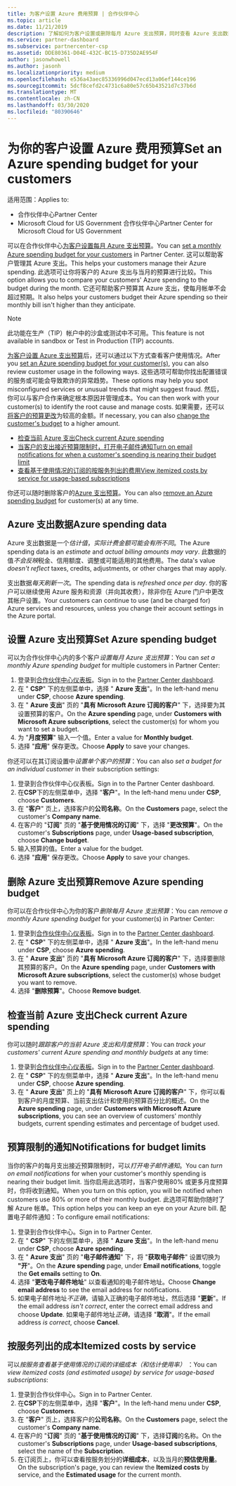 ```yaml
---
title: 为客户设置 Azure 费用预算 | 合作伙伴中心
ms.topic: article
ms.date: 11/21/2019
description: 了解如何为客户设置或删除每月 Azure 支出预算，同时查看 Azure 支出数据并设置与预算相关的通知。
ms.service: partner-dashboard
ms.subservice: partnercenter-csp
ms.assetid: DDE80361-D04E-432C-BC15-D735D2AE954F
author: jasonwhowell
ms.author: jasonh
ms.localizationpriority: medium
ms.openlocfilehash: e536a43aec85336996d047ecd13a06ef144ce196
ms.sourcegitcommit: 5dcf8cefd2c4731c6a80e57c65b43521d7c37b6d
ms.translationtype: MT
ms.contentlocale: zh-CN
ms.lasthandoff: 03/30/2020
ms.locfileid: "80390646"
---
```

# <a name="set-an-azure-spending-budget-for-your-customers"></a><span data-ttu-id="f174c-103">为你的客户设置 Azure 费用预算</span><span class="sxs-lookup"><span data-stu-id="f174c-103">Set an Azure spending budget for your customers</span></span>

<span data-ttu-id="f174c-104">适用范围：</span><span class="sxs-lookup"><span data-stu-id="f174c-104">Applies to:</span></span>

- <span data-ttu-id="f174c-105">合作伙伴中心</span><span class="sxs-lookup"><span data-stu-id="f174c-105">Partner Center</span></span>
- <span data-ttu-id="f174c-106">Microsoft Cloud for US Government 合作伙伴中心</span><span class="sxs-lookup"><span data-stu-id="f174c-106">Partner Center for Microsoft Cloud for US Government</span></span>

<span data-ttu-id="f174c-107">可以在合作伙伴中心[为客户设置每月 Azure 支出预算](#set-azure-spending-budget)。</span><span class="sxs-lookup"><span data-stu-id="f174c-107">You can [set a monthly Azure spending budget for your customers](#set-azure-spending-budget) in Partner Center.</span></span> <span data-ttu-id="f174c-108">这可以帮助客户管理其 Azure 支出。</span><span class="sxs-lookup"><span data-stu-id="f174c-108">This helps your customers manage their Azure spending.</span></span> <span data-ttu-id="f174c-109">此选项可让你将客户的 Azure 支出与当月的预算进行比较。</span><span class="sxs-lookup"><span data-stu-id="f174c-109">This option allows you to compare your customers' Azure spending to the budget during the month.</span></span> <span data-ttu-id="f174c-110">它还可帮助客户预算其 Azure 支出，使每月帐单不会超过预期。</span><span class="sxs-lookup"><span data-stu-id="f174c-110">It also helps your customers budget their Azure spending so their monthly bill isn't higher than they anticipate.</span></span>


> [!NOTE]  
> <span data-ttu-id="f174c-111">此功能在生产（TIP）帐户中的沙盒或测试中不可用。</span><span class="sxs-lookup"><span data-stu-id="f174c-111">This feature is not available in sandbox or Test in Production (TIP) accounts.</span></span>

<span data-ttu-id="f174c-112">[为客户设置 Azure 支出预算](#set-azure-spending-budget)后，还可以通过以下方式查看客户使用情况。</span><span class="sxs-lookup"><span data-stu-id="f174c-112">After you [set an Azure spending budget for your customer(s)](#set-azure-spending-budget), you can also review customer usage in the following ways.</span></span> <span data-ttu-id="f174c-113">这些选项可帮助你找出配置错误的服务或可能会导致欺诈的异常趋势。</span><span class="sxs-lookup"><span data-stu-id="f174c-113">These options may help you spot misconfigured services or unusual trends that might suggest fraud.</span></span> <span data-ttu-id="f174c-114">然后，你可以与客户合作来确定根本原因并管理成本。</span><span class="sxs-lookup"><span data-stu-id="f174c-114">You can then work with your customer(s) to identify the root cause and manage costs.</span></span> <span data-ttu-id="f174c-115">如果需要，还可以[将客户的预算更改](#set-azure-spending-budget)为较高的金额。</span><span class="sxs-lookup"><span data-stu-id="f174c-115">If necessary, you can also [change the customer's budget](#set-azure-spending-budget) to a higher amount.</span></span>

- [<span data-ttu-id="f174c-116">检查当前 Azure 支出</span><span class="sxs-lookup"><span data-stu-id="f174c-116">Check current Azure spending</span></span>](#check-current-azure-spending)
- [<span data-ttu-id="f174c-117">当客户的支出接近预算限制时，打开电子邮件通知</span><span class="sxs-lookup"><span data-stu-id="f174c-117">Turn on email notifications for when a customer's spending is nearing their budget limit</span></span>](#notifications-for-budget-limits)
- [<span data-ttu-id="f174c-118">查看基于使用情况的订阅的按服务列出的费用</span><span class="sxs-lookup"><span data-stu-id="f174c-118">View itemized costs by service for usage-based subscriptions</span></span>](#itemized-costs-by-service)

<span data-ttu-id="f174c-119">你还可以随时删除客户的[Azure 支出预算](#remove-azure-spending-budget)。</span><span class="sxs-lookup"><span data-stu-id="f174c-119">You can also [remove an Azure spending budget](#remove-azure-spending-budget) for customer(s) at any time.</span></span>

## <a name="azure-spending-data"></a><span data-ttu-id="f174c-120">Azure 支出数据</span><span class="sxs-lookup"><span data-stu-id="f174c-120">Azure spending data</span></span>

<span data-ttu-id="f174c-121">Azure 支出数据是一个*估计值*，*实际计费金额可能会有所不同*。</span><span class="sxs-lookup"><span data-stu-id="f174c-121">The Azure spending data is an *estimate* and *actual billing amounts may vary*.</span></span> <span data-ttu-id="f174c-122">此数据的值*不会反映*税金、信用额度、调整或可能适用的其他费用。</span><span class="sxs-lookup"><span data-stu-id="f174c-122">The data's value *doesn't reflect* taxes, credits, adjustments, or other charges that may apply.</span></span>

<span data-ttu-id="f174c-123">支出数据*每天刷新一次*。</span><span class="sxs-lookup"><span data-stu-id="f174c-123">The spending data is *refreshed once per day*.</span></span> <span data-ttu-id="f174c-124">你的客户可以继续使用 Azure 服务和资源（并向其收费），除非你在 Azure 门户中更改其帐户设置。</span><span class="sxs-lookup"><span data-stu-id="f174c-124">Your customers can continue to use (and be charged for) Azure services and resources, unless you change their account settings in the Azure portal.</span></span>

## <a name="set-azure-spending-budget"></a><span data-ttu-id="f174c-125">设置 Azure 支出预算</span><span class="sxs-lookup"><span data-stu-id="f174c-125">Set Azure spending budget</span></span>

<span data-ttu-id="f174c-126">可以为合作伙伴中心内的多个客户*设置每月 Azure 支出预算*：</span><span class="sxs-lookup"><span data-stu-id="f174c-126">You can *set a monthly Azure spending budget* for multiple customers in Partner Center:</span></span>

1. <span data-ttu-id="f174c-127">登录到[合作伙伴中心仪表板](https://partner.microsoft.com/dashboard/)。</span><span class="sxs-lookup"><span data-stu-id="f174c-127">Sign in to the [Partner Center dashboard](https://partner.microsoft.com/dashboard/).</span></span>
2. <span data-ttu-id="f174c-128">在 " **CSP**" 下的左侧菜单中，选择 " **Azure 支出**"。</span><span class="sxs-lookup"><span data-stu-id="f174c-128">In the left-hand menu under **CSP**, choose **Azure spending**.</span></span>
3. <span data-ttu-id="f174c-129">在 " **Azure 支出**" 页的 "**具有 Microsoft Azure 订阅的客户**" 下，选择要为其设置预算的客户。</span><span class="sxs-lookup"><span data-stu-id="f174c-129">On the **Azure spending** page, under **Customers with Microsoft Azure subscriptions**, select the customer(s) for whom you want to set a budget.</span></span>
4. <span data-ttu-id="f174c-130">为 "**月度预算**" 输入一个值。</span><span class="sxs-lookup"><span data-stu-id="f174c-130">Enter a value for **Monthly budget**.</span></span>
5. <span data-ttu-id="f174c-131">选择 "**应用**" 保存更改。</span><span class="sxs-lookup"><span data-stu-id="f174c-131">Choose **Apply** to save your changes.</span></span>

<span data-ttu-id="f174c-132">你还可以在其订阅设置中*设置单个客户的预算*：</span><span class="sxs-lookup"><span data-stu-id="f174c-132">You can also *set a budget for an individual customer* in their subscription settings:</span></span>

1. <span data-ttu-id="f174c-133">登录到合作伙伴中心仪表板。</span><span class="sxs-lookup"><span data-stu-id="f174c-133">Sign in to the Partner Center dashboard.</span></span>
2. <span data-ttu-id="f174c-134">在**CSP**下的左侧菜单中，选择 "**客户**"。</span><span class="sxs-lookup"><span data-stu-id="f174c-134">In the left-hand menu under **CSP**, choose **Customers**.</span></span>
3. <span data-ttu-id="f174c-135">在 "**客户**" 页上，选择客户的**公司名称**。</span><span class="sxs-lookup"><span data-stu-id="f174c-135">On the **Customers** page, select the customer's **Company name**.</span></span>
4. <span data-ttu-id="f174c-136">在客户的 "**订阅**" 页的 "**基于使用情况的订阅**" 下，选择 "**更改预算**"。</span><span class="sxs-lookup"><span data-stu-id="f174c-136">On the customer's **Subscriptions** page, under **Usage-based subscription**, choose **Change budget**.</span></span>
5. <span data-ttu-id="f174c-137">输入预算的值。</span><span class="sxs-lookup"><span data-stu-id="f174c-137">Enter a value for the budget.</span></span>
6. <span data-ttu-id="f174c-138">选择 "**应用**" 保存更改。</span><span class="sxs-lookup"><span data-stu-id="f174c-138">Choose **Apply** to save your changes.</span></span>

## <a name="remove-azure-spending-budget"></a><span data-ttu-id="f174c-139">删除 Azure 支出预算</span><span class="sxs-lookup"><span data-stu-id="f174c-139">Remove Azure spending budget</span></span>

<span data-ttu-id="f174c-140">你可以在合作伙伴中心为你的客户*删除每月 Azure 支出预算*：</span><span class="sxs-lookup"><span data-stu-id="f174c-140">You can *remove a monthly Azure spending budget* for your customer(s) in Partner Center:</span></span>

1. <span data-ttu-id="f174c-141">登录到[合作伙伴中心仪表板](https://partner.microsoft.com/dashboard/)。</span><span class="sxs-lookup"><span data-stu-id="f174c-141">Sign in to the [Partner Center dashboard](https://partner.microsoft.com/dashboard/).</span></span>
2. <span data-ttu-id="f174c-142">在 " **CSP**" 下的左侧菜单中，选择 " **Azure 支出**"。</span><span class="sxs-lookup"><span data-stu-id="f174c-142">In the left-hand menu under **CSP**, choose **Azure spending**.</span></span>
3. <span data-ttu-id="f174c-143">在 " **Azure 支出**" 页的 "**具有 Microsoft Azure 订阅的客户**" 下，选择要删除其预算的客户。</span><span class="sxs-lookup"><span data-stu-id="f174c-143">On the **Azure spending** page, under **Customers with Microsoft Azure subscriptions**, select the customer(s) whose budget you want to remove.</span></span>
4. <span data-ttu-id="f174c-144">选择 "**删除预算**"。</span><span class="sxs-lookup"><span data-stu-id="f174c-144">Choose **Remove budget**.</span></span>

## <a name="check-current-azure-spending"></a><span data-ttu-id="f174c-145">检查当前 Azure 支出</span><span class="sxs-lookup"><span data-stu-id="f174c-145">Check current Azure spending</span></span>

<span data-ttu-id="f174c-146">你可以随时*跟踪客户的当前 Azure 支出和月度预算*：</span><span class="sxs-lookup"><span data-stu-id="f174c-146">You can *track your customers' current Azure spending and monthly budgets* at any time:</span></span>

1. <span data-ttu-id="f174c-147">登录到[合作伙伴中心仪表板](https://partner.microsoft.com/dashboard/)。</span><span class="sxs-lookup"><span data-stu-id="f174c-147">Sign in to the [Partner Center dashboard](https://partner.microsoft.com/dashboard/).</span></span>
2. <span data-ttu-id="f174c-148">在 " **CSP**" 下的左侧菜单中，选择 " **Azure 支出**"。</span><span class="sxs-lookup"><span data-stu-id="f174c-148">In the left-hand menu under **CSP**, choose **Azure spending**.</span></span>
3. <span data-ttu-id="f174c-149">在 " **Azure 支出**" 页上的 "**具有 Microsoft Azure 订阅的客户**" 下，你可以看到客户的月度预算、当前支出估计和使用的预算百分比的概述。</span><span class="sxs-lookup"><span data-stu-id="f174c-149">On the **Azure spending** page, under **Customers with Microsoft Azure subscriptions**, you can see an overview of customers' monthly budgets, current spending estimates and percentage of budget used.</span></span>

## <a name="notifications-for-budget-limits"></a><span data-ttu-id="f174c-150">预算限制的通知</span><span class="sxs-lookup"><span data-stu-id="f174c-150">Notifications for budget limits</span></span>

<span data-ttu-id="f174c-151">当你的客户的每月支出接近预算限制时，可以*打开电子邮件通知*。</span><span class="sxs-lookup"><span data-stu-id="f174c-151">You can *turn on email notifications* for when your customer's monthly spending is nearing their budget limit.</span></span> <span data-ttu-id="f174c-152">当你启用此选项时，当客户使用80% 或更多月度预算时，你将收到通知。</span><span class="sxs-lookup"><span data-stu-id="f174c-152">When you turn on this option, you will be notified when customers use 80% or more of their monthly budget.</span></span> <span data-ttu-id="f174c-153">此选项可帮助你随时了解 Azure 帐单。</span><span class="sxs-lookup"><span data-stu-id="f174c-153">This option helps you can keep an eye on your Azure bill.</span></span> <span data-ttu-id="f174c-154">配置电子邮件通知：</span><span class="sxs-lookup"><span data-stu-id="f174c-154">To configure email notifications:</span></span>

1. <span data-ttu-id="f174c-155">登录到合作伙伴中心。</span><span class="sxs-lookup"><span data-stu-id="f174c-155">Sign in to Partner Center.</span></span>
2. <span data-ttu-id="f174c-156">在 " **CSP**" 下的左侧菜单中，选择 " **Azure 支出**"。</span><span class="sxs-lookup"><span data-stu-id="f174c-156">In the left-hand menu under **CSP**, choose **Azure spending**.</span></span>
3. <span data-ttu-id="f174c-157">在 " **Azure 支出**" 页的 "**电子邮件通知**" 下，将 "**获取电子邮件**" 设置切换为 **"开**"。</span><span class="sxs-lookup"><span data-stu-id="f174c-157">On the **Azure spending** page, under **Email notifications**, toggle the **Get emails** setting to **On**.</span></span>
4. <span data-ttu-id="f174c-158">选择 "**更改电子邮件地址**" 以查看通知的电子邮件地址。</span><span class="sxs-lookup"><span data-stu-id="f174c-158">Choose **Change email address** to see the email address for notifications.</span></span>
5. <span data-ttu-id="f174c-159">如果电子邮件地址*不正确*，请输入正确的电子邮件地址，然后选择 "**更新**"。</span><span class="sxs-lookup"><span data-stu-id="f174c-159">If the email address *isn't correct*, enter the correct email address and choose **Update**.</span></span> <span data-ttu-id="f174c-160">如果电子邮件地址*正确*，请选择 "**取消**"。</span><span class="sxs-lookup"><span data-stu-id="f174c-160">If the email address *is correct*, choose **Cancel**.</span></span>

## <a name="itemized-costs-by-service"></a><span data-ttu-id="f174c-161">按服务列出的成本</span><span class="sxs-lookup"><span data-stu-id="f174c-161">Itemized costs by service</span></span>

<span data-ttu-id="f174c-162">可以*按服务查看基于使用情况的订阅的详细成本（和估计使用率）* ：</span><span class="sxs-lookup"><span data-stu-id="f174c-162">You can *view itemized costs (and estimated usage) by service for usage-based subscriptions*:</span></span>

1. <span data-ttu-id="f174c-163">登录到合作伙伴中心。</span><span class="sxs-lookup"><span data-stu-id="f174c-163">Sign in to Partner Center.</span></span>
2. <span data-ttu-id="f174c-164">在**CSP**下的左侧菜单中，选择 "**客户**"。</span><span class="sxs-lookup"><span data-stu-id="f174c-164">In the left-hand menu under **CSP**, choose **Customers**.</span></span>
3. <span data-ttu-id="f174c-165">在 "**客户**" 页上，选择客户的**公司名称**。</span><span class="sxs-lookup"><span data-stu-id="f174c-165">On the **Customers** page, select the customer's **Company name**.</span></span>
4. <span data-ttu-id="f174c-166">在客户的 "**订阅**" 页的 "**基于使用情况的订阅**" 下，选择**订阅**的名称。</span><span class="sxs-lookup"><span data-stu-id="f174c-166">On the customer's **Subscriptions** page, under **Usage-based subscriptions**, select the name of the **Subscription**.</span></span>
5. <span data-ttu-id="f174c-167">在订阅页上，你可以查看按服务划分的**详细成本**，以及当月的**预估使用量**。</span><span class="sxs-lookup"><span data-stu-id="f174c-167">On the subscription's page, you can review the **Itemized costs** by service, and the **Estimated usage** for the current month.</span></span>
